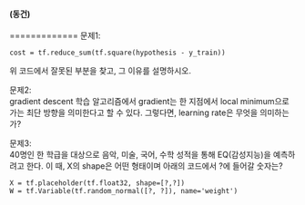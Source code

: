 #### (동건)
=============
문제1: 
```
cost = tf.reduce_sum(tf.square(hypothesis - y_train))
````
위 코드에서 잘못된 부분을 찾고, 그 이유를 설명하시오.

문제2:  
gradient descent 학습 알고리즘에서 gradient는 한 지점에서 local minimum으로 가는 최단 방향을 의미한다고 할 수 있다.
그렇다면, learning rate은 무엇을 의미하는가?

문제3:  
40명인 한 학급을 대상으로 음악, 미술, 국어, 수학 성적을 통해 EQ(감성지능)을 예측하려고 한다. 
이 때, X의 shape은 어떤 형태이며 아래의 코드에서 ?에 들어갈 숫자는?
```
X = tf.placeholder(tf.float32, shape=[?,?])
W = tf.Variable(tf.random_normal([?, ?]), name='weight')
```
